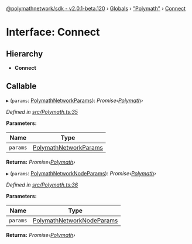 [@polymathnetwork/sdk - v2.0.1-beta.120](../README.md) › [Globals](../globals.md) › ["Polymath"](../modules/_polymath_.md) › [Connect](_polymath_.connect.md)

# Interface: Connect

## Hierarchy

- **Connect**

## Callable

▸ (`params`: [PolymathNetworkParams](_polymath_.polymathnetworkparams.md)): _Promise‹[Polymath](../classes/_polymath_.polymath.md)›_

_Defined in [src/Polymath.ts:35](https://github.com/PolymathNetwork/polymath-sdk/blob/1da5bc5/src/Polymath.ts#L35)_

**Parameters:**

| Name     | Type                                                         |
| -------- | ------------------------------------------------------------ |
| `params` | [PolymathNetworkParams](_polymath_.polymathnetworkparams.md) |

**Returns:** _Promise‹[Polymath](../classes/_polymath_.polymath.md)›_

▸ (`params`: [PolymathNetworkNodeParams](_polymath_.polymathnetworknodeparams.md)): _Promise‹[Polymath](../classes/_polymath_.polymath.md)›_

_Defined in [src/Polymath.ts:36](https://github.com/PolymathNetwork/polymath-sdk/blob/1da5bc5/src/Polymath.ts#L36)_

**Parameters:**

| Name     | Type                                                                 |
| -------- | -------------------------------------------------------------------- |
| `params` | [PolymathNetworkNodeParams](_polymath_.polymathnetworknodeparams.md) |

**Returns:** _Promise‹[Polymath](../classes/_polymath_.polymath.md)›_
